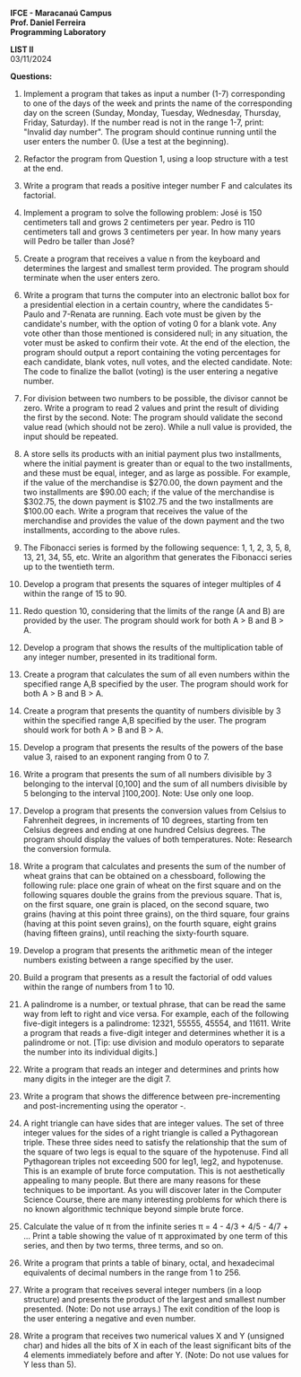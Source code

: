**IFCE - Maracanaú Campus**  
**Prof. Daniel Ferreira**  
**Programming Laboratory**  

**LIST II**  
03/11/2024

**Questions:** 
1. Implement a program that takes as input a number (1-7) corresponding to one of the days of the week and prints the name of the corresponding day on the screen (Sunday, Monday, Tuesday, Wednesday, Thursday, Friday, Saturday). If the number read is not in the range 1-7, print: "Invalid day number". The program should continue running until the user enters the number 0. (Use a test at the beginning).

2. Refactor the program from Question 1, using a loop structure with a test at the end.

3. Write a program that reads a positive integer number F and calculates its factorial.

4. Implement a program to solve the following problem: José is 150 centimeters tall and grows 2 centimeters per year. Pedro is 110 centimeters tall and grows 3 centimeters per year. In how many years will Pedro be taller than José?

5. Create a program that receives a value n from the keyboard and determines the largest and smallest term provided. The program should terminate when the user enters zero.

6. Write a program that turns the computer into an electronic ballot box for a presidential election in a certain country, where the candidates 5-Paulo and 7-Renata are running. Each vote must be given by the candidate's number, with the option of voting 0 for a blank vote. Any vote other than those mentioned is considered null; in any situation, the voter must be asked to confirm their vote. At the end of the election, the program should output a report containing the voting percentages for each candidate, blank votes, null votes, and the elected candidate. Note: The code to finalize the ballot (voting) is the user entering a negative number.

7. For division between two numbers to be possible, the divisor cannot be zero. Write a program to read 2 values and print the result of dividing the first by the second. Note: The program should validate the second value read (which should not be zero). While a null value is provided, the input should be repeated.

8. A store sells its products with an initial payment plus two installments, where the initial payment is greater than or equal to the two installments, and these must be equal, integer, and as large as possible. For example, if the value of the merchandise is $270.00, the down payment and the two installments are $90.00 each; if the value of the merchandise is $302.75, the down payment is $102.75 and the two installments are $100.00 each. Write a program that receives the value of the merchandise and provides the value of the down payment and the two installments, according to the above rules.

9. The Fibonacci series is formed by the following sequence: 1, 1, 2, 3, 5, 8, 13, 21, 34, 55, etc. Write an algorithm that generates the Fibonacci series up to the twentieth term.

10. Develop a program that presents the squares of integer multiples of 4 within the range of 15 to 90.

11. Redo question 10, considering that the limits of the range (A and B) are provided by the user. The program should work for both A > B and B > A.

12. Develop a program that shows the results of the multiplication table of any integer number, presented in its traditional form.

13. Create a program that calculates the sum of all even numbers within the specified range A,B specified by the user. The program should work for both A > B and B > A.

14. Create a program that presents the quantity of numbers divisible by 3 within the specified range A,B specified by the user. The program should work for both A > B and B > A.

15. Develop a program that presents the results of the powers of the base value 3, raised to an exponent ranging from 0 to 7.

16. Write a program that presents the sum of all numbers divisible by 3 belonging to the interval [0,100] and the sum of all numbers divisible by 5 belonging to the interval ]100,200]. Note: Use only one loop.

17. Develop a program that presents the conversion values from Celsius to Fahrenheit degrees, in increments of 10 degrees, starting from ten Celsius degrees and ending at one hundred Celsius degrees. The program should display the values of both temperatures. Note: Research the conversion formula.

18. Write a program that calculates and presents the sum of the number of wheat grains that can be obtained on a chessboard, following the following rule: place one grain of wheat on the first square and on the following squares double the grains from the previous square. That is, on the first square, one grain is placed, on the second square, two grains (having at this point three grains), on the third square, four grains (having at this point seven grains), on the fourth square, eight grains (having fifteen grains), until reaching the sixty-fourth square.

19. Develop a program that presents the arithmetic mean of the integer numbers existing between a range specified by the user.

20. Build a program that presents as a result the factorial of odd values ​​within the range of numbers from 1 to 10.

21. A palindrome is a number, or textual phrase, that can be read the same way from left to right and vice versa. For example, each of the following five-digit integers is a palindrome: 12321, 55555, 45554, and 11611. Write a program that reads a five-digit integer and determines whether it is a palindrome or not. [Tip: use division and modulo operators to separate the number into its individual digits.]

22. Write a program that reads an integer and determines and prints how many digits in the integer are the digit 7.

23. Write a program that shows the difference between pre-incrementing and post-incrementing using the operator -.

24. A right triangle can have sides that are integer values. The set of three integer values for the sides of a right triangle is called a Pythagorean triple. These three sides need to satisfy the relationship that the sum of the square of two legs is equal to the square of the hypotenuse. Find all Pythagorean triples not exceeding 500 for leg1, leg2, and hypotenuse. This is an example of brute force computation. This is not aesthetically appealing to many people. But there are many reasons for these techniques to be important. As you will discover later in the Computer Science Course, there are many interesting problems for which there is no known algorithmic technique beyond simple brute force.

25. Calculate the value of π from the infinite series 
π = 4 - 4/3 + 4/5 - 4/7 + ...
Print a table showing the value of π approximated by one term of this series, and then by two terms, three terms, and so on.

26. Write a program that prints a table of binary, octal, and hexadecimal equivalents of decimal numbers in the range from 1 to 256.

27. Write a program that receives several integer numbers (in a loop structure) and presents the product of the largest and smallest number presented. (Note: Do not use arrays.) The exit condition of the loop is the user entering a negative and even number.

28. Write a program that receives two numerical values X and Y (unsigned char) and hides all the bits of X in each of the least significant bits of the 4 elements immediately before and after Y. (Note: Do not use values for Y less than 5).
